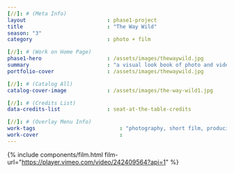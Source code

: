 ```yaml
---
[//]: # (Meta Info)
layout 							: phase1-project
title 							: "The Way Wild"
season: "3"
category						: photo + film

[//]: # (Work on Home Page)
phase1-hero                     : /assets/images/thewaywild.jpg
summary                         : "a visual look book of photo and video for client"
portfolio-cover 				: /assets/images/thewaywild.jpg

[//]: # (Catalog All)
catalog-cover-image				: /assets/images/the-way-wild1.jpg

[//]: # (Credits List)
data-credits-list 				: seat-at-the-table-credits

[//]: # (Overlay Menu Info)
work-tags 							: "photography, short film, producing, creative direction"
work-cover							:
---
```

{% include components/film.html film-url="https://player.vimeo.com/video/242409564?api=1" %}
